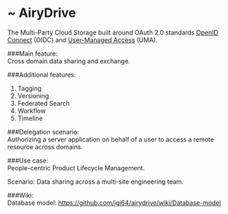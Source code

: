 ~ AiryDrive
===========

The Multi-Party Cloud Storage built around OAuth 2.0 standards [OpenID Connect](http://openid.net/connect) (OIDC) and [User-Managed Access](http://en.wikipedia.org/wiki/User-Managed_Access) (UMA).

###Main feature:   
Cross domain data sharing and exchange.  

###Additional features:  
1. Tagging  
2. Versioning  
3. Federated Search  
4. Workflow
5. Timeline

###Delegation scenario:  
Authorizing a server application on behalf of a user to access a remote resource across domains.  

###Use case:  
People-centric Product Lifecycle Management.   

Scenario: Data sharing across a multi-site engineering team.

###Wiki:  
Database model: https://github.com/igi64/airydrive/wiki/Database-model  
